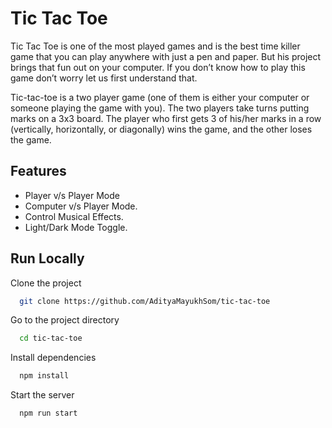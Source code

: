 
# Tic Tac Toe

Tic Tac Toe is one of the most played games and is the best time killer game that you can play anywhere with just a pen and paper. But his project brings that fun out on your computer. If you don’t know how to play this game don’t worry let us first understand that.

Tic-tac-toe is a two player game (one of them is either your computer or someone playing the game with you). The two players take turns putting marks on a 3x3 board. The player who first gets 3 of his/her marks in a row (vertically, horizontally, or diagonally) wins the game, and the other loses the game.

## Features

- Player v/s Player Mode
- Computer v/s Player Mode.
- Control Musical Effects.
- Light/Dark Mode Toggle.

## Run Locally

Clone the project

```bash
  git clone https://github.com/AdityaMayukhSom/tic-tac-toe
```

Go to the project directory

```bash
  cd tic-tac-toe
```

Install dependencies

```bash
  npm install
```

Start the server

```bash
  npm run start
```
